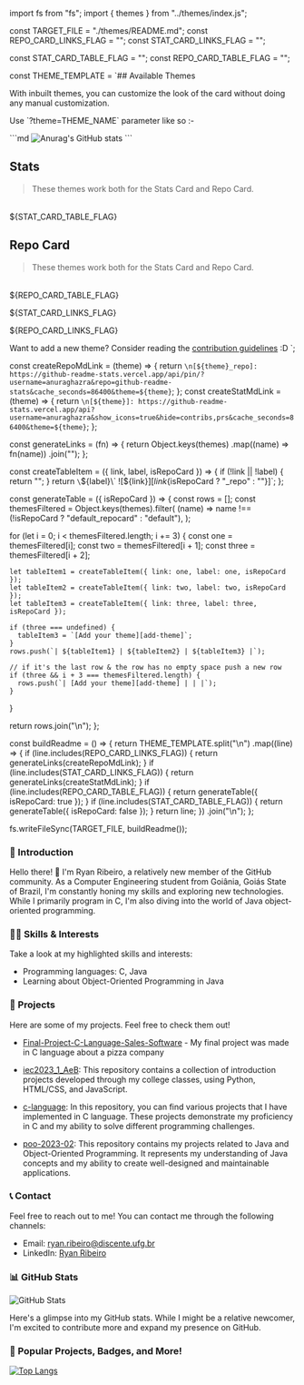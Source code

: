 import fs from "fs";
import { themes } from "../themes/index.js";

const TARGET_FILE = "./themes/README.md";
const REPO_CARD_LINKS_FLAG = "<!-- REPO_CARD_LINKS -->";
const STAT_CARD_LINKS_FLAG = "<!-- STATS_CARD_LINKS -->";

const STAT_CARD_TABLE_FLAG = "<!-- STATS_CARD_TABLE -->";
const REPO_CARD_TABLE_FLAG = "<!-- REPO_CARD_TABLE -->";

const THEME_TEMPLATE = `## Available Themes

<!-- DO NOT EDIT THIS FILE DIRECTLY -->

With inbuilt themes, you can customize the look of the card without doing any manual customization.

Use \`?theme=THEME_NAME\` parameter like so :-

\`\`\`md
![Anurag's GitHub stats](https://github-readme-stats.vercel.app/api?username=anuraghazra&theme=dark&show_icons=true)
\`\`\`

## Stats

> These themes work both for the Stats Card and Repo Card.

| | | |
| :--: | :--: | :--: |
${STAT_CARD_TABLE_FLAG}

## Repo Card

> These themes work both for the Stats Card and Repo Card.

| | | |
| :--: | :--: | :--: |
${REPO_CARD_TABLE_FLAG}

${STAT_CARD_LINKS_FLAG}

${REPO_CARD_LINKS_FLAG}


[add-theme]: https://github.com/anuraghazra/github-readme-stats/edit/master/themes/index.js

Want to add a new theme? Consider reading the [contribution guidelines](../CONTRIBUTING.md#themes-contribution) :D
`;

const createRepoMdLink = (theme) => {
  return `\n[${theme}_repo]: https://github-readme-stats.vercel.app/api/pin/?username=anuraghazra&repo=github-readme-stats&cache_seconds=86400&theme=${theme}`;
};
const createStatMdLink = (theme) => {
  return `\n[${theme}]: https://github-readme-stats.vercel.app/api?username=anuraghazra&show_icons=true&hide=contribs,prs&cache_seconds=86400&theme=${theme}`;
};

const generateLinks = (fn) => {
  return Object.keys(themes)
    .map((name) => fn(name))
    .join("");
};

const createTableItem = ({ link, label, isRepoCard }) => {
  if (!link || !label) {
    return "";
  }
  return `\`${label}\` ![${link}][${link}${isRepoCard ? "_repo" : ""}]`;
};

const generateTable = ({ isRepoCard }) => {
  const rows = [];
  const themesFiltered = Object.keys(themes).filter(
    (name) => name !== (!isRepoCard ? "default_repocard" : "default"),
  );

  for (let i = 0; i < themesFiltered.length; i += 3) {
    const one = themesFiltered[i];
    const two = themesFiltered[i + 1];
    const three = themesFiltered[i + 2];

    let tableItem1 = createTableItem({ link: one, label: one, isRepoCard });
    let tableItem2 = createTableItem({ link: two, label: two, isRepoCard });
    let tableItem3 = createTableItem({ link: three, label: three, isRepoCard });

    if (three === undefined) {
      tableItem3 = `[Add your theme][add-theme]`;
    }
    rows.push(`| ${tableItem1} | ${tableItem2} | ${tableItem3} |`);

    // if it's the last row & the row has no empty space push a new row
    if (three && i + 3 === themesFiltered.length) {
      rows.push(`| [Add your theme][add-theme] | | |`);
    }
  }

  return rows.join("\n");
};

const buildReadme = () => {
  return THEME_TEMPLATE.split("\n")
    .map((line) => {
      if (line.includes(REPO_CARD_LINKS_FLAG)) {
        return generateLinks(createRepoMdLink);
      }
      if (line.includes(STAT_CARD_LINKS_FLAG)) {
        return generateLinks(createStatMdLink);
      }
      if (line.includes(REPO_CARD_TABLE_FLAG)) {
        return generateTable({ isRepoCard: true });
      }
      if (line.includes(STAT_CARD_TABLE_FLAG)) {
        return generateTable({ isRepoCard: false });
      }
      return line;
    })
    .join("\n");
};

fs.writeFileSync(TARGET_FILE, buildReadme());
### 📌 Introduction
 
Hello there! 👋 I'm Ryan Ribeiro, a relatively new member of the GitHub community. As a Computer Engineering student from Goiânia, Goiás State of Brazil, I'm constantly honing my skills and exploring new technologies. While I primarily program in C, I'm also diving into the world of Java object-oriented programming.

### 👨‍💻 Skills & Interests

Take a look at my highlighted skills and interests:

- Programming languages: C, Java
- Learning about Object-Oriented Programming in Java

### 💼 Projects
Here are some of my projects. Feel free to check them out!

- [Final-Project-C-Language-Sales-Software](https://github.com/ryan-ribeiro/Final-Project-C-Language-Sales-Software) - My final project was made in C language about a pizza company

- [iec2023_1_AeB](https://github.com/ryan-ribeiro/iec2023_1_AeB): This repository contains a collection of introduction projects developed through my college classes, using Python, HTML/CSS, and JavaScript.

- [c-language](https://github.com/ryan-ribeiro/c-language): In this repository, you can find various projects that I have implemented in C language. These projects demonstrate my proficiency in C and my ability to solve different programming challenges.

- [poo-2023-02](https://github.com/ryan-ribeiro/poo-2023-02): This repository contains my projects related to Java and Object-Oriented Programming. It represents my understanding of Java concepts and my ability to create well-designed and maintainable applications.


### 📞 Contact

Feel free to reach out to me! You can contact me through the following channels:

- Email: [ryan.ribeiro@discente.ufg.br](mailto:ryan.ribeiro@discente.ufg.br)
- LinkedIn: [Ryan Ribeiro](https://www.linkedin.com/in/ryan-ribeiro)

### 📊 GitHub Stats

![GitHub Stats](https://github-readme-stats.vercel.app/api?username=ryan-ribeiro)

Here's a glimpse into my GitHub stats. While I might be a relative newcomer, I'm excited to contribute more and expand my presence on GitHub.


### 🌟 Popular Projects, Badges, and More!

[![Top Langs](https://github-readme-stats.vercel.app/api/top-langs/?username=ryan-ribeiro&layout=compact)](https://github.com/ryan-ribeiro)


